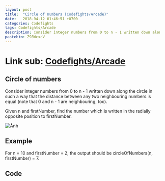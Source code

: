 ```yaml
---
layout: post
title:  "Circle of numbers (Codefights/Arcade)"
date:   2018-04-12 01:46:51 +0700
categories: Codefights
tags: Codefights/Arcade
description: Consider integer numbers from 0 to n - 1 written down along the circle in such a way that the distance between any two neighbouring numbers is equal (note that 0 and n - 1 are neighbouring, too).
pastebin: Z9BWcxcV
---
```

# Link sub: [Codefights/Arcade](https://codefights.com/arcade/intro/level-7/vExYvcGnFsEYSt8nQ)

## Circle of numbers
Consider integer numbers from 0 to n - 1 written down along the circle in such a way that the distance between any two neighbouring numbers is equal (note that 0 and n - 1 are neighbouring, too).

Given n and firstNumber, find the number which is written in the radially opposite position to firstNumber.

![Ảnh](https://codefightsuserpics.s3.amazonaws.com/tasks/circleOfNumbers/img/example.png?_tm=1490625697098)

## Example

For n = 10 and firstNumber = 2, the output should be
circleOfNumbers(n, firstNumber) = 7.

## Code


